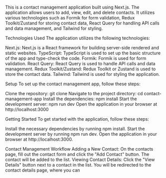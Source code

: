 This is a contact management application built using Next.js. The application allows users to add, view, edit, and delete contacts. It utilizes various technologies such as Formik for form validation, Redux Toolkit/Zustand for storing contact data, React Query for handling API calls and data management, and Tailwind for styling.


Technologies Used
The application utilizes the following technologies:

Next.js: Next.js is a React framework for building server-side rendered and static websites.
TypeScript: TypeScript is used to set up the basic structure of the app and type-check the code.
Formik: Formik is used for form validation.
React Query: React Query is used to handle API calls and data management.
Redux Toolkit/Zustand: Redux Toolkit or Zustand is used to store the contact data.
Tailwind: Tailwind is used for styling the application.



Setup
To set up the contact management app, follow these steps:

Clone the repository: git clone <repository-url>
Navigate to the project directory: cd contact-management-app
Install the dependencies: npm install
Start the development server: npm run dev
Open the application in your browser at http://localhost:3000



Getting Started
To get started with the application, follow these steps:

Install the necessary dependencies by running npm install.
Start the development server by running npm run dev.
Open the application in your browser at http://localhost:3000.


Contact Management Workflow
Adding a New Contact: On the contacts page, fill out the contact form and click the "Add Contact" button. The contact will be added to the list.
Viewing Contact Details: Click the "View Details" button next to a contact in the list. You will be redirected to the contact details page, where you can